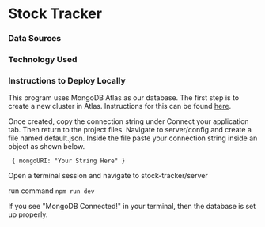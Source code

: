 # Stock Tracker

### Data Sources


### Technology Used


### Instructions to Deploy Locally

This program uses MongoDB Atlas as our database. The first step is to create a new cluster in Atlas.
Instructions for this can be found [here](https://docs.atlas.mongodb.com/getting-started/).

Once created, copy the connection string under Connect your application tab. Then return to the project files.
Navigate to server/config and create a file named default.json. Inside the file paste your connection string inside an object as shown below.

` {
   mongoURI: "Your String Here"
}`

Open a terminal session and navigate to stock-tracker/server

run command `npm run dev`

If you see "MongoDB Connected!" in your terminal, then the database is set up properly.